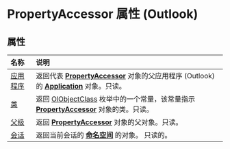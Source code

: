 
# PropertyAccessor 属性 (Outlook)

## 属性



|**名称**|**说明**|
|:-----|:-----|
|[应用程序](51df74aa-6120-519b-3b68-e86e11222264.md)|返回代表  **[PropertyAccessor](2fc91e13-703c-3ec9-9066-ffee7144306c.md)** 对象的父应用程序 (Outlook) 的 **[Application](797003e7-ecd1-eccb-eaaf-32d6ddde8348.md)** 对象。只读。|
|[类](ef4c4ec9-8e80-34de-7699-be1defe52d7c.md)|返回 [OlObjectClass](33d724b3-df3c-2a7f-a80f-93b66d96f588.md) 枚举中的一个常量，该常量指示 **[PropertyAccessor](2fc91e13-703c-3ec9-9066-ffee7144306c.md)** 对象的类。只读。|
|[父级](764b07a0-2bfa-1457-b587-bc2559ff72a1.md)|返回  **[PropertyAccessor](2fc91e13-703c-3ec9-9066-ffee7144306c.md)** 对象的父对象。只读。|
|[会话](db33aa4e-ad96-2db8-de9d-7aa9dd1a137f.md)|返回当前会话的 **[命名空间](f0dcaa19-07f5-5d42-a3bf-2e42b7885644.md)** 的对象。 只读的。|
